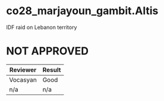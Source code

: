 # co28_marjayoun_gambit.Altis
IDF raid on Lebanon territory

# NOT APPROVED
Reviewer | Result 
------------ | -------------
Vocasyan | Good
n/a | n/a
